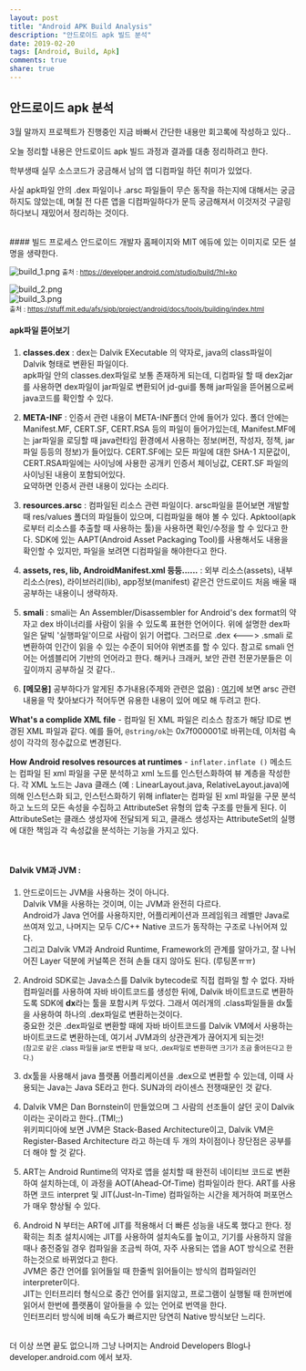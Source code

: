 ```yaml
---
layout: post
title: "Android APK Build Analysis"
description: "안드로이드 apk 빌드 분석"
date: 2019-02-20
tags: [Android, Build, Apk]
comments: true
share: true
---
```


## 안드로이드 apk 분석

3월 말까지 프로젝트가 진행중인 지금 바빠서 간단한 내용만 회고록에 작성하고 있다..  

오늘 정리할 내용은 안드로이드 apk 빌드 과정과 결과를 대충 정리하려고 한다.  

학부생때 실무 소스코드가 궁금해서 남의 앱 디컴파일 하던 취미가 있었다.  

사실 apk파일 안의 .dex 파일이나 .arsc 파일들이 무슨 동작을 하는지에 대해서는 궁금하지도 않았는데, 며칠 전 다른 앱을 디컴파일하다가 문득 궁금해져서 이것저것 구글링하다보니 재밌어서 정리하는 것이다.  

<br>
#### 빌드 프로세스
안드로이드 개발자 홈페이지와 MIT 에듀에 있는 이미지로 모든 설명을 생략한다.  

![build_1.png](https://captainwonjong.github.io/images/190220_apk_build/build_1.png)
<small>출처 : <https://developer.android.com/studio/build/?hl=ko></small>

![build_2.png](https://captainwonjong.github.io/images/190220_apk_build/build_2.png)  
![build_3.png](https://captainwonjong.github.io/images/190220_apk_build/build_3.png)  
<small>출처 : <https://stuff.mit.edu/afs/sipb/project/android/docs/tools/building/index.html></small>
  
  
#### apk파일 뜯어보기
1. <b>classes.dex</b> : dex는 Dalvik EXecutable 의 약자로, java의 class파일이 Dalvik 형태로 변환된 파일이다.  
apk파일 안의 classes.dex파일로 보통 존재하게 되는데, 디컴파일 할 때 dex2jar를 사용하면 dex파일이 jar파일로 변환되어 jd-gui를 통해 jar파일을 뜯어봄으로써 java코드를 확인할 수 있다.  

2. <b>META-INF</b> : 인증서 관련 내용이  META-INF폴더 안에 들어가 있다. 폴더 안에는 Manifest.MF, CERT.SF, CERT.RSA 등의 파일이 들어가있는데, Manifest.MF에는 jar파일을 로딩할 때 java런타임 환경에서 사용하는 정보(버전, 작성자, 정책, jar파일 등등의 정보)가 들어있다. CERT.SF에는 모든 파일에 대한 SHA-1 지문값이, CERT.RSA파일에는 사이닝에 사용한 공개키 인증서 체이닝값, CERT.SF 파일의 사이닝된 내용이 포함되어있다.  
요약하면 인증서 관련 내용이 있다는 소리다.

3. <b>resources.arsc</b> : 컴파일된 리소스 관련 파일이다. arsc파일을 뜯어보면 개발할 때 res/values 폴더의 파일들이 있으며, 디컴파일을 해야 볼 수 있다. Apktool(apk로부터 리소스를 추출할 때 사용하는 툴)을 사용하면 확인/수정을 할 수 있다고 한다. SDK에 있는 AAPT(Android Asset Packaging Tool)를 사용해서도 내용을 확인할 수 있지만, 파일을 보려면 디컴파일을 해야한다고 한다.

4. <b>assets, res, lib, AndroidManifest.xml 등등......</b> : 외부 리소스(assets),  내부 리소스(res), 라이브러리(lib), app정보(manifest) 같은건 안드로이드 처음 배울 때 공부하는 내용이니 생략하자.

5. <b>smali</b> : smali는 An Assembler/Disassembler for Android's dex format의 약자고 dex 바이너리를 사람이 읽을 수 있도록 표현한 언어이다. 위에 설명한 dex파일은 달빅 '실행파일'이므로 사람이 읽기 어렵다. 그러므로 .dex <---> .smali 로 변환하여 인간이 읽을 수 있는 수준이 되어야 위변조를 할 수 있다. 참고로 smali 언어는 어셈블리어 기반의 언어라고 한다. 해커나 크래커, 보안 관련 전문가분들은 이 깊이까지 공부하실 것 같다..

6. <b>[메모용]</b> 공부하다가 알게된 추가내용(주제와 관련은 없음) : [여기](https://stackoverflow.com/questions/27548810/android-compiled-resources-resources-arsc)에 보면 arsc 관련 내용을 막 찾아보다가 적어두면 유용한 내용이 있어 메모 해 두려고 한다.  

<b>What's a complide XML file</b> - 컴파일 된 XML 파일은 리소스 참조가 해당 ID로 변경된 XML 파일과 같다. 예를 들어, ```@string/ok```는 0x7f000001로 바뀌는데, 이처럼 속성이 각각의 정수값으로 변경된다.  

<b>How Android resolves resources at runtimes</b> - ```inflater.inflate ()``` 메소드는 컴파일 된 xml 파일을 구문 분석하고 xml 노드를 인스턴스화하여 뷰 계층을 작성한다. 각 XML 노드는 Java 클래스 (예 : LinearLayout.java, RelativeLayout.java)에 의해 인스턴스화 되고, 인스턴스화하기 위해 inflater는 컴파일 된 xml 파일을 구문 분석하고 노드의 모든 속성을 수집하고 AttributeSet 유형의 압축 구조를 만들게 된다. 이 AttributeSet는 클래스 생성자에 전달되게 되고, 클래스 생성자는 AttributeSet의 실행에 대한 책임과 각 속성값을 분석하는 기능을 가지고 있다.
  
  <br>
  
  
#### Dalvik VM과 JVM :  
1. 안드로이드는 JVM을 사용하는 것이 아니다.  
Dalvik VM을 사용하는 것이며, 이는 JVM과 완전히 다르다.  
Android가 Java 언어를 사용하지만, 어플리케이션과 프레임워크 레벨만 Java로 쓰여져 있고, 나머지는 모두 C/C++ Native 코드가 동작하는 구조로 나뉘어져 있다.  
그리고 Dalvik VM과 Android Runtime, Framework의 관계를 알아가고, 잘 나뉘어진 Layer 덕분에 커널쪽은 전혀 손들 대지 않아도 된다. (루팅폰ㅠㅠ)  

2. Android SDK로는 Java소스를 Dalvik bytecode로 직접 컴파일 할 수 없다. 자바 컴파일러를 사용하여 자바 바이트코드를 생성한 뒤에, Dalvik 바이트코드로 변환하도록 SDK에 <b>dx</b>라는 툴을 포함시켜 두었다. 그래서 여러개의 .class파일들을 dx툴을 사용하여 하나의 .dex파일로 변환하는것이다.  
중요한 것은 .dex파일로 변환할 때에 자바 바이트코드를 Dalvik VM에서 사용하는 바이트코드로 변환하는데, 여기서 JVM과의 상관관계가 끊어지게 되는것!  
<small>(참고로 같은 .class 파일을 jar로 변환할 때 보다, .dex파일로 변환하면 크기가 조금 줄어든다고 한다.)</small>

3. dx툴을 사용해서 java 플랫폼 어플리케이션을 .dex으로 변환할 수 있는데, 이때 사용되는 Java는 Java SE라고 한다. SUN과의 라이센스 전쟁때문인 것 같다.  

4. Dalvik VM은 Dan Bornstein이 만들었으며 그 사람의 선조들이 살던 곳이 Dalvik이라는 곳이라고 한다..(TMI;;)  
위키피디아에 보면 JVM은 Stack-Based Architecture이고, Dalvik VM은 Register-Based Architecture 라고 하는데 두 개의 차이점이나 장단점은 공부를 더 해야 할 것 같다.  

5. ART는 Android Runtime의 약자로 앱을 설치할 때 완전히 네이티브 코드로 변환하여 설치하는데, 이 과정을 AOT(Ahead-Of-Time) 컴파일이라 한다. ART를 사용하면 코드 interpret 및 JIT(Just-In-Time) 컴파일하는 시간을 제거하여 퍼포먼스가 매우 향상될 수 있다.  

6. Android N 부터는 ART에 JIT를 적용해서 더 빠른 성능을 내도록 했다고 한다. 정확히는 최초 설치시에는 JIT를 사용하여 설치속도를 높이고, 기기를 사용하지 않을 때나 충전중일 경우 컴파일을 조금씩 하여, 자주 사용되는 앱을 AOT 방식으로 전환하는것으로 바뀌었다고 한다.  
JVM은 중간 언어를 읽어들일 때 한줄씩 읽어들이는 방식의 컴파일러인 interpreter이다.  
JIT는 인터프리터 형식으로 중간 언어를 읽지않고, 프로그램이 실행될 때 한꺼번에 읽어서 한번에 플랫폼이 알아들을 수 있는 언어로 번역을 한다.  
인터프리터 방식에 비해 속도가 빠르지만 당연히 Native 방식보단 느리다.  


<br>
더 이상 쓰면 끝도 없으니까 그냥 나머지는 Android Developers Blog나 developer.android.com 에서 보자.





